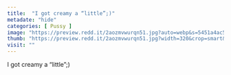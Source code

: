 ```yaml
---
title:  "I got creamy a “little”;)"
metadate: "hide"
categories: [ Pussy ]
image: "https://preview.redd.it/2aozmvwurqn51.jpg?auto=webp&s=5451a4ac5c6455d94df5ed9367368feca65d59bd"
thumb: "https://preview.redd.it/2aozmvwurqn51.jpg?width=320&crop=smart&auto=webp&s=7dcce50b360232c4f17ec8dddbd7d720d7308896"
visit: ""
---
```

I got creamy a “little”;)
